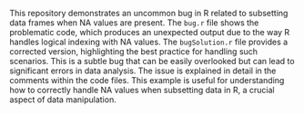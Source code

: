 This repository demonstrates an uncommon bug in R related to subsetting data frames when NA values are present.  The `bug.r` file shows the problematic code, which produces an unexpected output due to the way R handles logical indexing with NA values. The `bugSolution.r` file provides a corrected version, highlighting the best practice for handling such scenarios.  This is a subtle bug that can be easily overlooked but can lead to significant errors in data analysis. The issue is explained in detail in the comments within the code files. This example is useful for understanding how to correctly handle NA values when subsetting data in R, a crucial aspect of data manipulation.